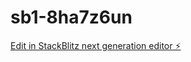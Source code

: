 # sb1-8ha7z6un

[Edit in StackBlitz next generation editor ⚡️](https://stackblitz.com/~/github.com/jqkamal/sb1-8ha7z6un)
